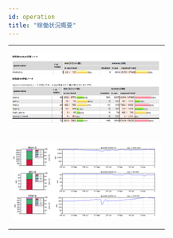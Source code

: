 ```yaml
---
id: operation
title: "稼働状況概要"
---
```



<table>
<tr>
<td width="300">

![](2021-09-05_22-35.png)

</td>
</tr>
<tr>
<td>

![](2021-09-05_22-35_1.png)

</td>
</tr>
</table>
